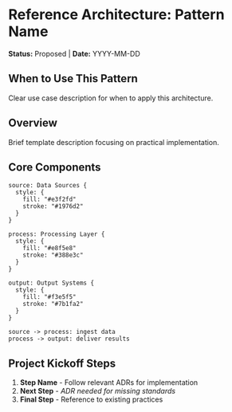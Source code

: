 # Reference Architecture: Pattern Name

**Status:** Proposed | **Date:** YYYY-MM-DD

## When to Use This Pattern

Clear use case description for when to apply this architecture.

## Overview

Brief template description focusing on practical implementation.

## Core Components

```d2
source: Data Sources {
  style: {
    fill: "#e3f2fd"
    stroke: "#1976d2"
  }
}

process: Processing Layer {
  style: {
    fill: "#e8f5e8"
    stroke: "#388e3c"
  }
}

output: Output Systems {
  style: {
    fill: "#f3e5f5"
    stroke: "#7b1fa2"
  }
}

source -> process: ingest data
process -> output: deliver results
```

## Project Kickoff Steps

1. **Step Name** - Follow relevant ADRs for implementation
2. **Next Step** - *ADR needed for missing standards*
3. **Final Step** - Reference to existing practices
